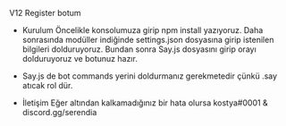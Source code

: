 V12 Register botum

- Kurulum
Öncelikle konsolumuza girip npm install yazıyoruz. Daha sonrasında modüller indiğinde settings.json dosyasına girip istenilen bilgileri dolduruyoruz. Bundan sonra Say.js dosyasını girip orayı dolduruyoruz ve botunuz hazır.
 
- Say.js de bot commands yerini doldurmanız gerekmetedir çünkü .say atıcak rol dür.

- İletişim
 Eğer altından kalkamadığınız bir hata olursa kostya#0001 & discord.gg/serendia
